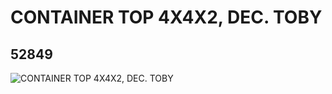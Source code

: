 # CONTAINER TOP 4X4X2, DEC. TOBY
## 52849
![CONTAINER TOP 4X4X2, DEC. TOBY](https://lc-www-live-s.legocdn.com/media/bricks/5/2/4262133.jpg)